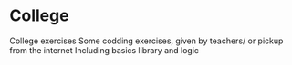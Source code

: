 # College
College exercises
Some codding exercises, given by teachers/ or pickup from the internet
Including basics library and logic 
